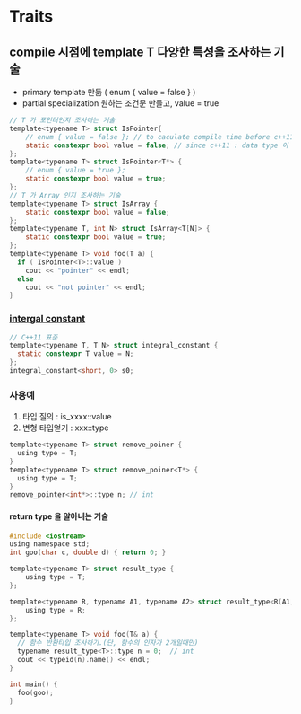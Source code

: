 # Traits
## compile 시점에 template T 다양한 특성을 조사하는 기술
- primary template 만듦 ( enum { value = false } )
- partial specialization 원하는 조건문 만들고, value = true
```c
// T 가 포인터인지 조사하는 기술
template<typename T> struct IsPointer{
    // enum { value = false }; // to caculate compile time before c++11 : data type 이 int
    static constexpr bool value = false; // since c++11 : data type 이 bool
};
template<typename T> struct IsPointer<T*> {
    // enum { value = true };
    static constexpr bool value = true;
};
// T 가 Array 인지 조사하는 기술
template<typename T> struct IsArray {
    static constexpr bool value = false;
};
template<typename T, int N> struct IsArray<T[N]> {
    static constexpr bool value = true;
};
template<typename T> void foo(T a) {
  if ( IsPointer<T>::value )
    cout << "pointer" << endl;
  else
    cout << "not pointer" << endl;
}
```
### [intergal constant](https://en.cppreference.com/w/cpp/types/integral_constant)
```c
// C++11 표준
template<typename T, T N> struct integral_constant {
  static constexpr T value = N;
};
integral_constant<short, 0> s0;
```
### 사용예
1. 타입 질의 : is_xxxx<T>::value
2. 변형 타입얻기 : xxx<T>::type
```c
template<typename T> struct remove_poiner {
  using type = T;
}
template<typename T> struct remove_poiner<T*> {
  using type = T;
}
remove_pointer<int*>::type n; // int
```

#### return type 을 알아내는 기술
```c
#include <iostream>
using namespace std;
int goo(char c, double d) { return 0; }

template<typename T> struct result_type {
    using type = T;
};

template<typename R, typename A1, typename A2> struct result_type<R(A1, A2)> {
    using type = R;
};

template<typename T> void foo(T& a) {
  // 함수 반환타입 조사하기.(단, 함수의 인자가 2개일때만)
  typename result_type<T>::type n = 0;  // int 
  cout << typeid(n).name() << endl;
}

int main() {
  foo(goo);
}
```
